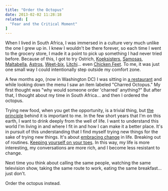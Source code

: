 ```yaml
---
title: "Order the Octopus"
date: 2013-02-02 11:28:18
related: [
  "Fear and the Critical Moment"
]
---
```


When I lived in South Africa, I was immersed in a culture very much unlike the one I grew up in. I knew I wouldn't be there forever, so each time I went to the grocery store, I made it a point to pick up something I had never tried before. Because of this, I got to try Ostrich, [Koeksisters](http://en.wikipedia.org/wiki/Koeksister), [Samosas](http://en.wikipedia.org/wiki/Samosa), [Maltabella](http://www.sanza.co.uk/Maltabella_Porridge_1_Minute.asp), [Astros](https://en.wikipedia.org/wiki/Astros_(chocolate)), [Weet-bix](http://en.wikipedia.org/wiki/Weet-Bix), [Litchi](http://en.wikipedia.org/wiki/Litchi)… even [Chicken Feet](http://en.wikipedia.org/wiki/Chicken_feet#South_African_cuisine). To me, it was just one small way I could intentionally step outside my comfort zone.

A few months ago, (now in Washington DC) I was sitting in [a restaurant](http://graffiatodc.com/menus/) and while looking down the menu I saw an item labeled "Charred Octopus." My first thought was "why would someone order 'charred' anything?" But after that, I thought about my time in South Africa… and then I ordered the octopus.

Trying new food, when you get the opportunity, is a trivial thing, but [the principle](http://sivers.org/comfort) behind it is important to me. In the few short years that I'm on this earth, I want to drink deeply from the well of life. I want to understand this world I'm living in and where I fit in and how I can make it a better place. It's in pursuit of this understanding that I find myself trying new things for the sake of trying new things. It's about [embracing change](https://www.bryanbraun.com/2011/07/18/the-growth-mindset/) in life. Breaking out of routines. [Keeping yourself on your toes](https://www.bryanbraun.com/2011/02/27/fear-and-the-critical-moment/). In this way, my life is more interesting, my conversations are more rich, and I become less resistant to change.

Next time you think about calling the same people, watching the same television show, taking the same route to work, eating the same breakfast… just don't.

Order the octopus instead.
